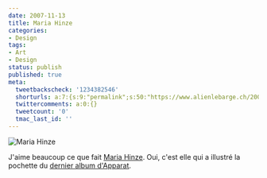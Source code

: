 ```yaml
---
date: 2007-11-13
title: Maria Hinze
categories:
- Design
tags:
- Art
- Design
status: publish
published: true
meta:
  tweetbackscheck: '1234382546'
  shorturls: a:7:{s:9:"permalink";s:50:"https://www.alienlebarge.ch/2007/11/13/maria-hinze/";s:7:"tinyurl";s:25:"https://tinyurl.com/akn89e";s:4:"isgd";s:17:"https://is.gd/iI9k";s:5:"bitly";s:18:"https://bit.ly/JBev";s:5:"snipr";s:22:"https://snipr.com/bgg3u";s:5:"snurl";s:22:"https://snurl.com/bgg3u";s:7:"snipurl";s:24:"https://snipurl.com/bgg3u";}
  twittercomments: a:0:{}
  tweetcount: '0'
  tmac_last_id: ''
---
```

<img src="https://dlgjp9x71cipk.cloudfront.net/2007/11/mariahinze.png" alt="Maria Hinze" />

J'aime beaucoup ce que fait <a href="https://www.mariahinze.com/" title="Le site de Maria Hinze">Maria Hinze</a>. Oui, c'est elle qui a illustré la pochette du <a href="https://www.alienlebarge.ch/2007/06/01/apparat-walls/" title="L'article sur Walls">dernier album d'Apparat</a>.
